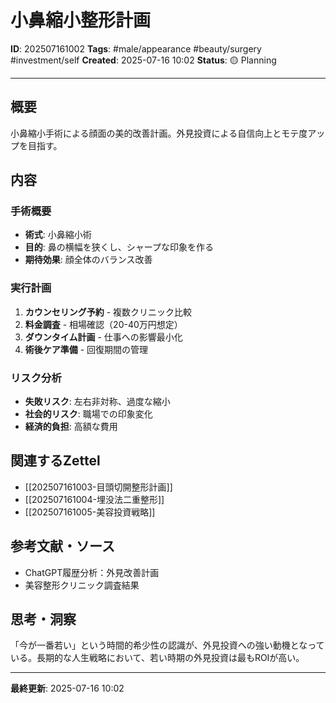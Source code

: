 # 小鼻縮小整形計画

**ID**: 202507161002
**Tags**: #male/appearance #beauty/surgery #investment/self
**Created**: 2025-07-16 10:02
**Status**: 🟡 Planning

---

## 概要
小鼻縮小手術による顔面の美的改善計画。外見投資による自信向上とモテ度アップを目指す。

## 内容

### 手術概要
- **術式**: 小鼻縮小術
- **目的**: 鼻の横幅を狭くし、シャープな印象を作る
- **期待効果**: 顔全体のバランス改善

### 実行計画
1. **カウンセリング予約** - 複数クリニック比較
2. **料金調査** - 相場確認（20-40万円想定）
3. **ダウンタイム計画** - 仕事への影響最小化
4. **術後ケア準備** - 回復期間の管理

### リスク分析
- **失敗リスク**: 左右非対称、過度な縮小
- **社会的リスク**: 職場での印象変化
- **経済的負担**: 高額な費用

## 関連するZettel
- [[202507161003-目頭切開整形計画]]
- [[202507161004-埋没法二重整形]]
- [[202507161005-美容投資戦略]]

## 参考文献・ソース
- ChatGPT履歴分析：外見改善計画
- 美容整形クリニック調査結果

## 思考・洞察
「今が一番若い」という時間的希少性の認識が、外見投資への強い動機となっている。長期的な人生戦略において、若い時期の外見投資は最もROIが高い。

---

**最終更新**: 2025-07-16 10:02
